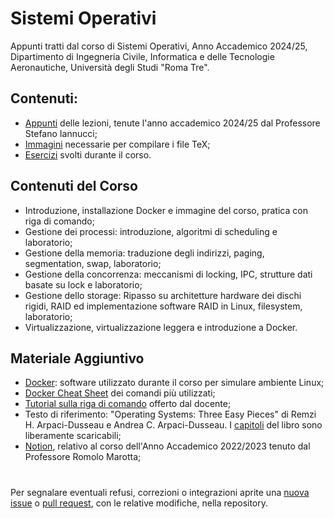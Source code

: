 # Sistemi Operativi
Appunti tratti dal corso di Sistemi Operativi, Anno Accademico 2024/25, Dipartimento di Ingegneria Civile, Informatica e delle Tecnologie Aeronautiche, Università degli Studi "Roma Tre". 

## Contenuti:
- [Appunti](Sistemi_Operativi.pdf) delle lezioni, tenute l'anno accademico 2024/25 dal Professore Stefano Iannucci;
- [Immagini](Immagini/) necessarie per compilare i file TeX;
- [Esercizi](Esercizi/) svolti durante il corso. 

## Contenuti del Corso
- Introduzione, installazione Docker e immagine del corso, pratica con riga di comando;
- Gestione dei processi: introduzione, algoritmi di scheduling e laboratorio;
- Gestione della memoria: traduzione degli indirizzi, paging, segmentation, swap, laboratorio;
- Gestione della concorrenza: meccanismi di locking, IPC, strutture dati basate su lock e laboratorio;
- Gestione dello storage: Ripasso su architetture hardware dei dischi rigidi, RAID ed implementazione software RAID in Linux, filesystem, laboratorio;
- Virtualizzazione, virtualizzazione leggera e introduzione a Docker. 


## Materiale Aggiuntivo
- [Docker](https://www.docker.com/): software utilizzato durante il corso per simulare ambiente Linux;
- [Docker Cheat Sheet](https://docs.docker.com/get-started/docker_cheatsheet.pdf) dei comandi più utilizzati;
- [Tutorial sulla riga di comando](https://ubuntu.com/tutorials/command-line-for-beginners#1-overview) offerto dal docente;
- Testo di riferimento: "Operating Systems: Three Easy Pieces" di Remzi H. Arpaci-Dusseau e Andrea C. Arpaci-Dusseau. I [capitoli](https://pages.cs.wisc.edu/~remzi/OSTEP/) del libro sono liberamente scaricabili; 
- [Notion](https://certain-sweater-2c3.notion.site/Sistemi-Operativi-34d7b4a5fddf4b59aed4d37c7f52d6f1), relativo al corso dell'Anno Accademico 2022/2023 tenuto dal Professore Romolo Marotta;

#

Per segnalare eventuali refusi, correzioni o integrazioni aprite una [nuova issue](2024/https://github.com/00Darxk/Sistemi-Operativi/issues/new/choose) o [pull request](2024/https://github.com/00Darxk/Sistemi-Operativi/pulls), con le relative modifiche, nella repository.